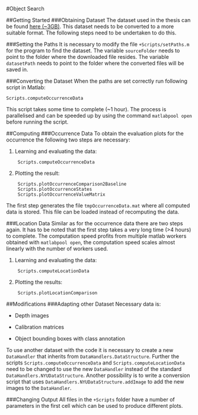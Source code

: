 #Object Search

##Getting Started
###Obtaining Dataset
The dataset used in the thesis can be found [here (~3GB)][datasetLink].
This dataset needs to be converted to a more suitable format.
The following steps need to be undertaken to do this.

###Setting the Paths
It is necessary to modify the file `+Scripts/setPaths.m` for the program to find the dataset.
The variable `sourceFolder` needs to point to the folder where the downloaded file resides.
The variable `datasetPath` needs to point to the folder where the converted files will be saved in.

###Converting the Dataset
When the paths are set correctly run following script in Matlab:

	Scripts.computeOccurrenceData

This script takes some time to complete (~1 hour). The process is parallelised and can be speeded up by using the command `matlabpool open` before running the script.

##Computing
###Occurrence Data
To obtain the evaluation plots for the occurrence the following two steps are necessary:

1. Learning and evaluating the data:

		Scripts.computeOccurrenceData

2. Plotting the result:

		Scripts.plotOccurrenceComparison2Baseline
		Scripts.plotOccurrenceStates
		Scripts.plotOccurrenceValueMatrix

The first step generates the file `tmpOccurrenceData.mat` where all computed data is stored. This file can be loaded instead of recomputing the data.

###Location Data
Similar as for the occurrence data there are two steps again. It has to be noted that the first step takes a very long time (>4 hours) to complete. The computation speed profits from multiple matlab workers obtained with `matlabpool open`, the computation speed scales almost linearly with the number of workers used.

1. Learning and evaluating the data:

		Scripts.computeLocationData

2. Plotting the results:

		Scripts.plotLocationComparison

##Modifications
###Adapting other Dataset
Necessary data is:

* Depth images

* Calibration matrices

* Object bounding boxes with class annotation

To use another dataset with the code it is necessary to create a new `DataHandler` that inherits from `DataHandlers.DataStructure`.
Further the scripts `Scripts.computeOccurrenceData` and `Scripts.computeLocationData` need to be changed to use the new `DataHandler` instead of the standard `DataHandlers.NYUDataStructure`. Another possibility is to write a conversion script that uses `DataHandlers.NYUDataStructure.addImage` to add the new images to the `DataHandler`.

###Changing Output
All files in the `+Scripts` folder have a number of parameters in the first cell which can be used to produce different plots.


[datasetLink]: http://horatio.cs.nyu.edu/mit/silberman/nyu_depth_v2/nyu_depth_v2_labeled.mat


